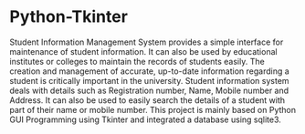 # Python-Tkinter

Student Information Management System provides a simple interface for maintenance of student information. It can also be used by educational institutes or colleges to maintain the records of students easily. The creation and management of accurate, up-to-date information regarding a student is critically important in the university. Student information system deals with details such as Registration number, Name, Mobile number and Address. 
It can also be used to easily search the details of a student with part of their name or mobile number. This project is mainly based on Python GUI Programming using Tkinter and integrated a database using sqlite3.
